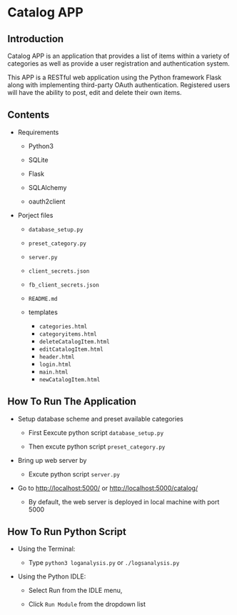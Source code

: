 # Catalog APP



## Introduction



 Catalog APP is an application that provides a list of items within a variety of categories as well as provide a user registration and authentication system.


This APP is a RESTful web application using the Python framework Flask along with implementing third-party OAuth authentication. Registered users will have the ability to post, edit and delete their own items.






## Contents



* Requirements

  * Python3

  * SQLite

  * Flask

  * SQLAlchemy

  * oauth2client



* Porject files

  * `database_setup.py`

  * `preset_category.py`

  * `server.py`

  * `client_secrets.json`

  * `fb_client_secrets.json`

  * `README.md`

  * templates

    * `categories.html`
    * `categoryitems.html`
    * `deleteCatalogItem.html`
    * `editCatalogItem.html`
    * `header.html`
    * `login.html`
    * `main.html`
    * `newCatalogItem.html`




## How To Run The Application



* Setup database scheme and preset available categories


  * First Eexcute python script `database_setup.py`


  * Then excute python script `preset_category.py`



* Bring up web server by

  
  * Excute python script `server.py`



* Go to <http://localhost:5000/> or <http://localhost:5000/catalog/>


  * By default, the web server is deployed in local machine with port 5000




## How To Run Python Script


  * Using the Terminal:


    * Type `python3 loganalysis.py` or `./logsanalysis.py`



  * Using the Python IDLE:



    * Select Run from the IDLE menu,



    * Click `Run Module` from the dropdown list